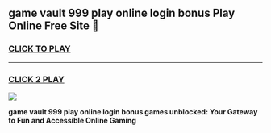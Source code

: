 
## game vault 999 play online login bonus Play Online Free Site 👋
<h3>
<a href="https://download.freeplayer.one?title=game_vault_999_play_online_login_bonus&ref=21F">CLICK TO PLAY</a></h3>
<hr>

<h3>
<a href="https://download.freeplayer.one?title=game_vault_999_play_online_login_bonus&ref=21F">CLICK 2 PLAY</a>
  
</h3>

<a href="https://download.freeplayer.one?title=game_vault_999_play_online_login_bonus&ref=21F"><img src="https://cdnb.artstation.com/p/assets/images/images/032/539/853/original/anto-thomas-button-gif.gif"></a>


**game vault 999 play online login bonus games unblocked: Your Gateway to Fun and Accessible Online Gaming**
